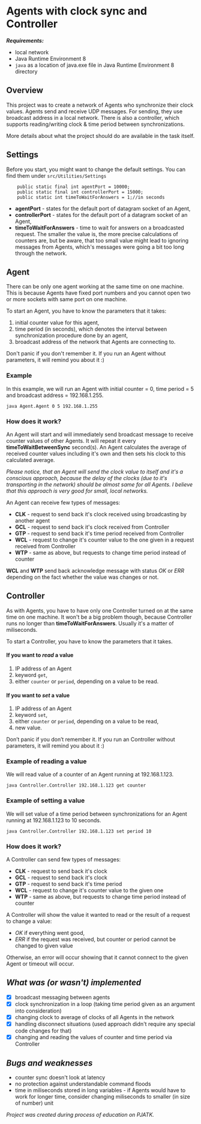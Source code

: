 # Agents with clock sync and Controller

_**Requirements:**_ 
- local network
- Java Runtime Environment 8
- `java` as a location of java.exe file in Java Runtime Environment 8 directory

## Overview

This project was to create a network of Agents who synchronize their clock values. Agents send and receive UDP messages. For sending, they use broadcast address in a local network.
There is also a controller, which supports reading/writing clock & time period between synchronizations.

More details about what the project should do are available in the task itself.


## Settings
Before you start, you might want to change the default settings. You can find them under `src/Utilities/Settings`

```/* You can change those */
    public static final int agentPort = 10000;
    public static final int controllerPort = 15000;
    public static int timeToWaitForAnswers = 1;//in seconds
 ```

- **agentPort** - states for the default port of datagram socket of an Agent,
- **controllerPort** - states for the default port of a datagram socket of an Agent,
- **timeToWaitForAnswers** - time to wait for answers on a broadcasted request. The smaller the value is, the more precise calculations of counters are, but be aware, that too small value might lead to ignoring messages from Agents, which's messages were going a bit too long through the network.

## **Agent**

There can be only one agent working at the same time on one machine. This is because Agents have fixed port numbers and you cannot open two or more sockets with same port on one machine.

To start an Agent, you have to know the parameters that it takes:

1. initial counter value for this agent,
2. time period (in seconds), which denotes the interval between synchronization
procedure done by an agent,
3. broadcast address of the network that Agents are connecting to.

Don't panic if you don't remember it. If you run an Agent without parameters, it will remind you about it :)

### Example

In this example, we will run an Agent with initial counter = 0, time period = 5 and broadcast address = 192.168.1.255. 

```java Agent.Agent 0 5 192.168.1.255```

### How does it work?

An Agent will start and will immediately send broadcast message to receive counter values of other Agents. It will repeat it every **timeToWaitBetweenSync** second(s).
An Agent calculates the average of received counter values including it's own and then sets his clock to this calculated average.

_Please notice, that an Agent will send the clock value to itself and it's a conscious approach, because the delay of the clocks (due to it's transporting in the network) should be almost same for all Agents. I believe that this approach is very good for small, local networks._

An Agent can receive few types of messages:
- **CLK** - request to send back it's clock received using broadcasting by another agent
- **GCL** - request to send back it's clock received from Controller
- **GTP** - request to send back it's time period received from Controller
- **WCL** - request to change it's counter value to the one given in a request received from Controller
- **WTP** - same as above, but requests to change time period instead of counter

**WCL** and **WTP** send back acknowledge message with status _OK_ or _ERR_ depending on the fact whether the value was changes or not.  

## **Controller**

As with Agents, you have to have only one Controller turned on at the same time on one machine. It won't be a big problem though, because Controller runs no longer than **timeToWaitForAnswers**. Usually it's a matter of miliseconds. 

To start a Controller, you have to know the parameters that it takes.
#### If you want to _read_ a value

1. IP address of an Agent
2. keyword `get`,
3. either `counter` or `period`, depending on a value to be read.

#### If you want to _set_ a value

1. IP address of an Agent
2. keyword `set`,
3. either `counter` or `period`, depending on a value to be read,
4. new value.

Don’t panic if you don’t remember it. If you run an Controller without parameters, it will remind you about it :)

### Example of reading a value

We will read value of a counter of an Agent running at 192.168.1.123.

```java Controller.Controller 192.168.1.123 get counter```

### Example of setting a value

We will set value of a time period between synchronizations for an Agent running at 192.168.1.123 to 10 seconds.

```java Controller.Controller 192.168.1.123 set period 10```

### How does it work?

A Controller can send few types of messages:
- **CLK** - request to send back it's clock
- **GCL** - request to send back it's clock
- **GTP** - request to send back it's time period
- **WCL** - request to change it's counter value to the given one
- **WTP** - same as above, but requests to change time period instead of counter

A Controller will show the value it wanted to read or the result of a request to change a value: 
- _OK_ if everything went good,
- _ERR_ if the request was received, but counter or period cannot be changed to given value

Otherwise, an error will occur showing that it cannot connect to the given Agent or timeout will occur.

## *What was (or wasn't) implemented*

- [x] broadcast messaging between agents
- [x] clock synchronization in a loop (taking time period given as an argument into consideration)
- [x] changing clock to average of clocks of all Agents in the network
- [x] handling disconnect situations (used approach didn't require any special code changes for that)
- [x] changing and reading the values of counter and time period via Controller

## *Bugs and weaknesses*
- counter sync doesn't look at latency
- no protection against understandable command floods
- time in miliseconds stored in long variables - if Agents would have to work for longer time, consider changing miliseconds to smaller (in size of number) unit

_Project was created during process of education on PJATK._
